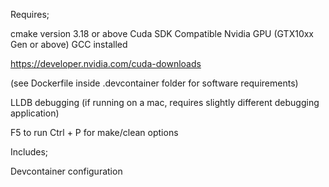 Requires;

cmake version 3.18 or above
Cuda SDK
Compatible Nvidia GPU (GTX10xx Gen or above)
GCC installed

https://developer.nvidia.com/cuda-downloads

(see Dockerfile inside .devcontainer folder for software requirements)

LLDB debugging (if running on a mac, requires slightly different debugging application)

F5 to run
Ctrl + P for make/clean options

Includes;

Devcontainer configuration
